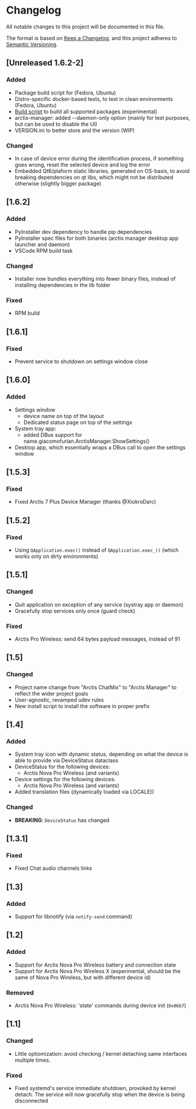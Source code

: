 # Changelog

All notable changes to this project will be documented in this file.

The format is based on [Keep a Changelog](https://keepachangelog.com/en/1.1.0/),
and this project adheres to [Semantic Versioning](https://semver.org/spec/v2.0.0.html).

## [Unreleased 1.6.2-2]

### Added

- Package build script for (Fedora, Ubuntu)
- Distro-specific docker-based tests, to test in clean environments (Fedora, Ubuntu)
- [Build script](./package_managers/build.py) to build all supported packages (experimental)
- arctis-manager: added --daemon-only option (mainly for test purposes, but can be used to disable the UI)
- VERSION.ini to better store and the version (WIP)

### Changed

- In case of device error during the identification process, if something goes wrong, reset the selected device and log the error
- Embedded Qt6/plaform static libraries, generated on OS-basis, to avoid breaking dependencies on qt libs, which might not be distributed otherwise (slightly bigger package)

## [1.6.2]

### Added

- PyInstaller dev dependency to handle pip dependencies
- PyInstaller spec files for both binaries (arctis manager desktop app launcher and daemon)
- VSCode RPM build task

### Changed

- Installer now bundles everything into fewer binary files, instead of installing dependencies in the lib folder

### Fixed

- RPM build

## [1.6.1]

### Fixed

- Prevent service to shutdown on settings window close

## [1.6.0]

### Added

- Settings window
  - device name on top of the layout
  - Dedicated status page on top of the settings
- System tray app:
  - added DBus support for name.giacomofurlan.ArctisManager.ShowSettings()
- Desktop app, which essentially wraps a DBus call to open the settings window

## [1.5.3]

### Fixed

- Fixed Arctis 7 Plus Device Manager (thanks @XiokroDarc)

## [1.5.2]

### Fixed

- Using `QApplication.exec()` instead of `QApplication.exec_()` (which works only on dirty environments)

## [1.5.1]

### Changed

- Quit application on exception of any service (systray app or daemon)
- Gracefully stop services only once (guard check)

### Fixed

- Arctis Pro Wireless: send 64 bytes payload messages, instead of 91

## [1.5]

### Changed

- Project name change from "Arctis ChatMix" to "Arctis Manager" to reflect the wider project goals
- User-agnostic, revamped udev rules
- New install script to install the software in proper prefix

## [1.4]

### Added

- System tray icon with dynamic status, depending on what the device is able to provide via DeviceStatus dataclass
- DeviceStatus for the following devices:
  - Arctis Nova Pro Wireless (and variants)
- Device settings for the following devices:
  - Arctis Nova Pro Wireless (and variants)
- Added translation files (dynamically loaded via LOCALE))

### Changed

- **BREAKING**: `DeviceStatus` has changed

## [1.3.1]

### Fixed

- Fixed Chat audio channels links

## [1.3]

### Added

- Support for libnotify (via `notify-send` command)

## [1.2]

### Added

- Support for Arctis Nova Pro Wireless battery and connection state
- Support for Arctis Nova Pro Wireless X (experimental, should be the same of Nova Pro Wireless, but with different device id)

### Removed

- Arctis Nova Pro Wireless: 'state' commands during device init (`0x06b7`)

## [1.1]

### Changed

- Little optiomization: avoid checking / kernel detaching same interfaces multiple times.

### Fixed

- Fixed systemd's service immediate shutdown, provoked by kernel detach. The service will now gracefully stop when the device is being disconnected
